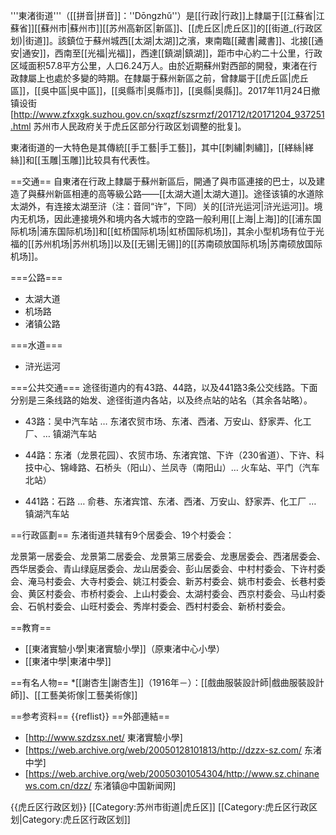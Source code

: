 '''東渚街道'''（[[拼音|拼音]]：''Dōngzhǔ''）是[[行政|行政]]上隸屬于[[江蘇省|江蘇省]][[蘇州市|蘇州市]][[苏州高新区|新區]]、[[虎丘区|虎丘区]]的[[街道_(行政区划)|街道]]。該鎮位于蘇州城西[[太湖|太湖]]之濱，東南臨[[藏書|藏書]]、北接[[通安|通安]]，西南至[[光福|光福]]，西達[[鎮湖|鎮湖]]，距市中心約二十公里，行政区域面积57.8平方公里，人口6.24万人。由於近期蘇州對西部的開發，東渚在行政隸屬上也處於多變的時期。在隸屬于蘇州新區之前，曾隸屬于[[虎丘區|虎丘區]]，[[吳中區|吳中區]]，[[吳縣市|吳縣市]]，[[吳縣|吳縣]]。2017年11月24日撤镇设街<ref>[http://www.zfxxgk.suzhou.gov.cn/sxqzf/szsrmzf/201712/t20171204_937251.html 苏州市人民政府关于虎丘区部分行政区划调整的批复]</ref>。

東渚街道的一大特色是其傳統[[手工藝|手工藝]]，其中[[刺繡|刺繡]]，[[緙絲|緙絲]]和[[玉雕|玉雕]]比较具有代表性。

==交通==
自東渚在行政上隸屬于蘇州新區后，開通了與市區連接的巴士，以及建造了與蘇州新區相連的高等級公路——[[太湖大道|太湖大道]]。途径该镇的水道除太湖外，有连接太湖至浒（注：音同“许”，下同）关的[[浒光运河|浒光运河]]。境内无机场，因此連接境外和境内各大城市的空路一般利用[[上海|上海]]的[[浦东国际机场|浦东国际机场]]和[[虹桥国际机场|虹桥国际机场]]，其余小型机场有位于光福的[[苏州机场|苏州机场]]以及[[无锡|无锡]]的[[苏南硕放国际机场|苏南硕放国际机场]]。

===公路===
* 太湖大道
* 机场路
* 渚镇公路

===水道===
* 浒光运河

===公共交通===
途径街道内的有43路、44路，以及441路3条公交线路。下面分别是三条线路的始发、途径街道内各站，以及终点站的站名（其余各站略）。

* 43路：吴中汽车站 … 东渚农贸市场、东渚、西渚、万安山、舒家弄、化工厂、… 镇湖汽车站

* 44路：东渚（龙景花园）、农贸市场、东渚宾馆、下许（230省道）、下许、科技中心、锦峰路、石桥头（阳山）、兰凤寺（南阳山）… 火车站、平门（汽车北站）

* 441路：石路 … 俞巷、东渚宾馆、东渚、西渚、万安山、舒家弄、化工厂 … 镇湖汽车站

==行政區劃==
东渚街道共辖有9个居委会、19个村委会：

龙景第一居委会、龙景第二居委会、龙景第三居委会、龙惠居委会、西渚居委会、西华居委会、青山绿庭居委会、龙山居委会、彭山居委会、中村村委会、下许村委会、淹马村委会、大寺村委会、姚江村委会、新苏村委会、姚市村委会、长巷村委会、黄区村委会、市桥村委会、上山村委会、太湖村委会、西京村委会、马山村委会、石帆村委会、山旺村委会、秀岸村委会、西村村委会、新桥村委会。

==教育==
* [[東渚實驗小學|東渚實驗小學]]（原東渚中心小學）
* [[東渚中學|東渚中學]]

==有名人物==
*[[謝杏生|謝杏生]]（1916年－）：[[戲曲服裝設計師|戲曲服裝設計師]]、[[工藝美術傢|工藝美術傢]]

==参考资料==
{{reflist}}
==外部連結==
* [http://www.szdzsx.net/ 東渚實驗小學]
* [https://web.archive.org/web/20050128101813/http://dzzx-sz.com/ 东渚中学]
* [https://web.archive.org/web/20050301054304/http://www.sz.chinanews.com.cn/dzz/ 东渚镇@中国新闻网]

{{虎丘区行政区划}}
[[Category:苏州市街道|虎丘区]]
[[Category:虎丘区行政区划|Category:虎丘区行政区划]]